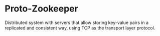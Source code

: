 # Proto-Zookeeper

Distributed system with servers that allow storing key-value pairs in a replicated and consistent way, using TCP as the transport layer protocol.
